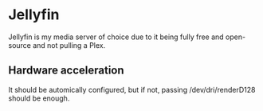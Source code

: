 # Jellyfin

Jellyfin is my media server of choice due to it being fully free and open-source and not pulling a Plex.

## Hardware acceleration

It should be automically configured, but if not, passing /dev/dri/renderD128 should be enough.
